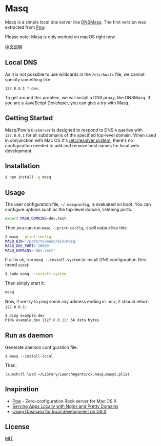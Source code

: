 # Masq

Masq is a simple local dns server like [DNSMasq](http://www.thekelleys.org.uk/dnsmasq/doc.html). The first version was extracted from [Pow](https://github.com/basecamp/pow).

Please note: Masq is only worked on macOS right now.

[中文说明](/README_CN.md)

## Local DNS
As it is not possible to use wildcards in the `/etc/hosts` file, we cannot specify something like:
```
127.0.0.1 *.dev.
```

To get around this problem, we will install a DNS proxy, like DNSMasq. If you are a JavaScript Developer, you can give a try with Masq.

## Getting Started

Masq/Pow's `DnsServer` is designed to respond to DNS `A` queries with `127.0.0.1` for all subdomains of the specified top-level domain.
When used in conjunction with Mac OS X's [/etc/resolver system](http://developer.apple.com/library/mac/#documentation/Darwin/Reference/ManPages/man5/resolver.5.html), there's no configuration needed to add and remove host names for local web development.

## Installation
```bash
$ npm install -g masq
```

## Usage

The user configuration file, `~/.masqconfig`, is evaluated on boot. You can configure options such as the top-level domain, listening ports.

```bash
export MASQ_DOMAINS=dev,test
```

Then you can run `masq --print-config`, it will output like this:

```bash
$ masq --print-config
MASQ_BIN='/path/to/masq/bin/masq'
MASQ_DNS_PORT='20560'
MASQ_DOMAINS='dev,test'
```

If all is ok, run `masq --install-system` to install DNS configuration files (need `sudo`):
```bash
$ sudo masq --install-system
```

Then simply start it:
```bash
masq
```

Now, if we try to ping some any address ending in `.dev`, it should return `127.0.0.1`:
```bash
$ ping example.dev
PING example.dev (127.0.0.1): 56 data bytes
```

## Run as daemon

Generate daemon configuration file:
```
$ masq --install-local
```

Then:
```
launchctl load ~/Library/LaunchAgents/cx.masq.masqd.plist
```

## Inspiration
- [Pow](https://github.com/basecamp/pow) - Zero-configuration Rack server for Mac OS X
- [Serving Apps Locally with Nginx and Pretty Domains
](https://zaiste.net/posts/serving_apps_locally_with_nginx_and_pretty_domains/)
- [Using Dnsmasq for local development on OS X](https://passingcuriosity.com/2013/dnsmasq-dev-osx/)

## License
[MIT](/LICENSE)
